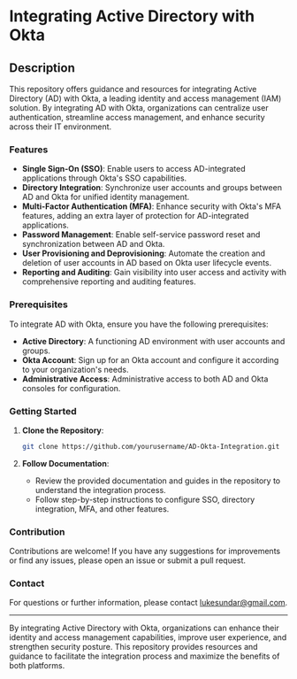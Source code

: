 # Integrating Active Directory with Okta

## Description

This repository offers guidance and resources for integrating Active Directory (AD) with Okta, a leading identity and access management (IAM) solution. By integrating AD with Okta, organizations can centralize user authentication, streamline access management, and enhance security across their IT environment.

### Features

- **Single Sign-On (SSO)**: Enable users to access AD-integrated applications through Okta's SSO capabilities.
- **Directory Integration**: Synchronize user accounts and groups between AD and Okta for unified identity management.
- **Multi-Factor Authentication (MFA)**: Enhance security with Okta's MFA features, adding an extra layer of protection for AD-integrated applications.
- **Password Management**: Enable self-service password reset and synchronization between AD and Okta.
- **User Provisioning and Deprovisioning**: Automate the creation and deletion of user accounts in AD based on Okta user lifecycle events.
- **Reporting and Auditing**: Gain visibility into user access and activity with comprehensive reporting and auditing features.

### Prerequisites

To integrate AD with Okta, ensure you have the following prerequisites:

- **Active Directory**: A functioning AD environment with user accounts and groups.
- **Okta Account**: Sign up for an Okta account and configure it according to your organization's needs.
- **Administrative Access**: Administrative access to both AD and Okta consoles for configuration.

### Getting Started

1. **Clone the Repository**:
   ```sh
   git clone https://github.com/yourusername/AD-Okta-Integration.git
   ```

2. **Follow Documentation**:
   - Review the provided documentation and guides in the repository to understand the integration process.
   - Follow step-by-step instructions to configure SSO, directory integration, MFA, and other features.

### Contribution

Contributions are welcome! If you have any suggestions for improvements or find any issues, please open an issue or submit a pull request.

### Contact

For questions or further information, please contact lukesundar@gmail.com.

---

By integrating Active Directory with Okta, organizations can enhance their identity and access management capabilities, improve user experience, and strengthen security posture. This repository provides resources and guidance to facilitate the integration process and maximize the benefits of both platforms.
